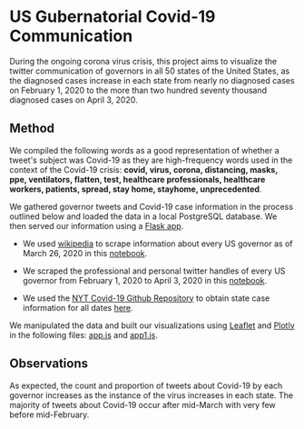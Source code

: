 # US Gubernatorial Covid-19 Communication

<p> During the ongoing corona virus crisis, this project aims to visualize the twitter communication of governors in all 50 states of the United States, as the diagnosed cases increase in each state from nearly no diagnosed cases on February 1, 2020 to the more than two hundred seventy thousand diagnosed cases on April 3, 2020. </p>

## Method
<p> We compiled the following words as a good representation of whether a tweet's subject was Covid-19 as they are high-frequency words used in the context of the Covid-19 crisis: <strong> covid, virus, corona, distancing, masks, ppe, ventilators, flatten, test, healthcare professionals, healthcare workers, patients, spread, stay home, stayhome, unprecedented</strong>.</p>
  
<p> We gathered governor tweets and Covid-19 case information in the process outlined below and loaded the data in a local PostgreSQL database. We then served our information using a <a href="https://github.com/tedi529/Covid-Communication/blob/master/app.py">Flask app</a>. </p>

  - <p> We used <a href="https://simple.wikipedia.org/wiki/List_of_United_States_governors">wikipedia</a> to scrape information about every US governor as of March 26, 2020 in this <a href="https://github.com/tedi529/Covid-Communication/blob/master/analysis/Governors%20Scraper.ipynb">notebook</a>.</p>
  - <p> We scraped the professional and personal twitter handles of every US governor from February 1, 2020 to April 3, 2020 in this <a href="https://github.com/tedi529/Project-CovidCommunication/blob/master/analysis/Tweet_Scraper_Final.ipynb">notebook</a>.</p>
  - <p> We used the <a href="https://github.com/nytimes/covid-19-data">NYT Covid-19 Github Repository</a> to obtain state case information  for all dates <a href="https://github.com/tedi529/Covid-Communication/blob/master/analysis/Case_Count_Scraper.ipynb">here</a>.</p>

<p> We manipulated the data and built our visualizations using <a href="https://leafletjs.com/">Leaflet</a> and <a href="https://plotly.com/">Plotly</a> in the following files: <a href="https://github.com/tedi529/Covid-Communication/blob/master/static/js/app.js">app.js</a> and <a href="https://github.com/tedi529/Covid-Communication/blob/master/static/js/app1.js">app1.js</a>.</p> 

## Observations
<p> As expected, the count and proportion of tweets about Covid-19 by each governor increases as the instance of the virus increases in each state. The majority of tweets about Covid-19 occur after mid-March with very few before mid-February. </p>
